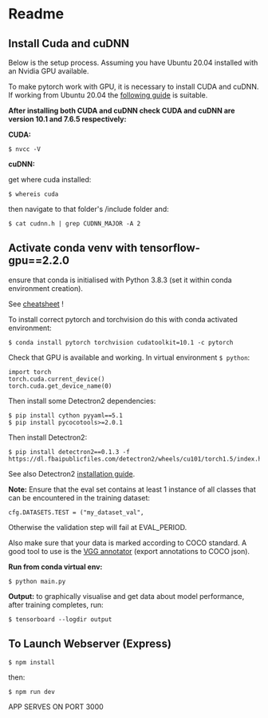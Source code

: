 # Readme

## Install Cuda and cuDNN

Below is the setup process. Assuming you have Ubuntu 20.04 installed with an Nvidia GPU available.

To make pytorch work with GPU, it is necessary to install CUDA and cuDNN. If working from Ubuntu 20.04 the [following guide](https://askubuntu.com/questions/1230645/when-is-cuda-gonna-be-released-for-ubuntu-20-04) is suitable.
  

**After installing both CUDA and cuDNN check CUDA and cuDNN are version 10.1 and 7.6.5 respectively:**

**CUDA:**

    $ nvcc -V

**cuDNN:**

get where cuda installed:

    $ whereis cuda
then navigate to that folder's /include folder and: 

    $ cat cudnn.h | grep CUDNN_MAJOR -A 2

  
  

## Activate conda venv with tensorflow-gpu==2.2.0

ensure that conda is initialised with Python 3.8.3 (set it within conda environment creation).

See [cheatsheet](https://docs.conda.io/projects/conda/en/4.6.0/_downloads/52a95608c49671267e40c689e0bc00ca/conda-cheatsheet.pdf) !
  

To install correct pytorch and torchvision do this with conda activated environment:

    $ conda install pytorch torchvision cudatoolkit=10.1 -c pytorch

Check that GPU is available and working. In virtual environment `$ python`:

    import torch
    torch.cuda.current_device()
    torch.cuda.get_device_name(0)

Then install some Detectron2 dependencies:

    $ pip install cython pyyaml==5.1
    $ pip install pycocotools>=2.0.1
Then install Detectron2:

    $ pip install detectron2==0.1.3 -f https://dl.fbaipublicfiles.com/detectron2/wheels/cu101/torch1.5/index.html

See also Detectron2 [installation guide](https://github.com/facebookresearch/detectron2/blob/master/INSTALL.md). 

  

**Note:**
Ensure that the eval set contains at least 1 instance of all classes that can be encountered in the training dataset:

    cfg.DATASETS.TEST = ("my_dataset_val",


Otherwise the validation step will fail at EVAL_PERIOD.

Also make sure that your data is marked according to COCO standard. A good tool to use is the [VGG annotator](http://www.robots.ox.ac.uk/~vgg/software/via/via_demo.html) (export annotations to COCO json).
  
**Run from conda virtual env:**

    $ python main.py

  
**Output:**
to graphically visualise and get data about model performance, after training completes, run:

    $ tensorboard --logdir output

## To Launch Webserver (Express)

    $ npm install
then:

    $ npm run dev

APP SERVES ON PORT 3000






